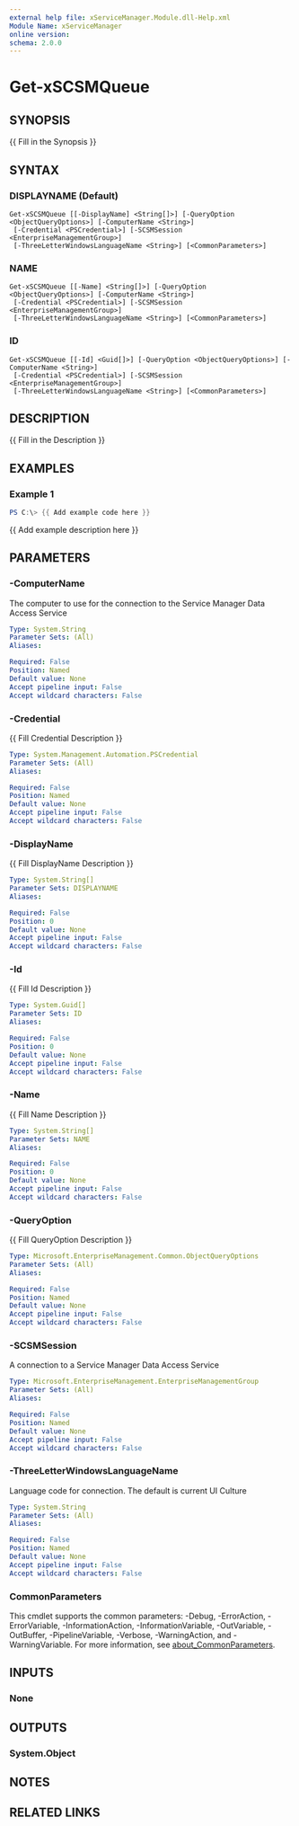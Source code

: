 ```yaml
---
external help file: xServiceManager.Module.dll-Help.xml
Module Name: xServiceManager
online version:
schema: 2.0.0
---
```


# Get-xSCSMQueue

## SYNOPSIS
{{ Fill in the Synopsis }}

## SYNTAX

### DISPLAYNAME (Default)
```
Get-xSCSMQueue [[-DisplayName] <String[]>] [-QueryOption <ObjectQueryOptions>] [-ComputerName <String>]
 [-Credential <PSCredential>] [-SCSMSession <EnterpriseManagementGroup>]
 [-ThreeLetterWindowsLanguageName <String>] [<CommonParameters>]
```

### NAME
```
Get-xSCSMQueue [[-Name] <String[]>] [-QueryOption <ObjectQueryOptions>] [-ComputerName <String>]
 [-Credential <PSCredential>] [-SCSMSession <EnterpriseManagementGroup>]
 [-ThreeLetterWindowsLanguageName <String>] [<CommonParameters>]
```

### ID
```
Get-xSCSMQueue [[-Id] <Guid[]>] [-QueryOption <ObjectQueryOptions>] [-ComputerName <String>]
 [-Credential <PSCredential>] [-SCSMSession <EnterpriseManagementGroup>]
 [-ThreeLetterWindowsLanguageName <String>] [<CommonParameters>]
```

## DESCRIPTION
{{ Fill in the Description }}

## EXAMPLES

### Example 1
```powershell
PS C:\> {{ Add example code here }}
```

{{ Add example description here }}

## PARAMETERS

### -ComputerName
The computer to use for the connection to the Service Manager Data Access Service

```yaml
Type: System.String
Parameter Sets: (All)
Aliases:

Required: False
Position: Named
Default value: None
Accept pipeline input: False
Accept wildcard characters: False
```

### -Credential
{{ Fill Credential Description }}

```yaml
Type: System.Management.Automation.PSCredential
Parameter Sets: (All)
Aliases:

Required: False
Position: Named
Default value: None
Accept pipeline input: False
Accept wildcard characters: False
```

### -DisplayName
{{ Fill DisplayName Description }}

```yaml
Type: System.String[]
Parameter Sets: DISPLAYNAME
Aliases:

Required: False
Position: 0
Default value: None
Accept pipeline input: False
Accept wildcard characters: False
```

### -Id
{{ Fill Id Description }}

```yaml
Type: System.Guid[]
Parameter Sets: ID
Aliases:

Required: False
Position: 0
Default value: None
Accept pipeline input: False
Accept wildcard characters: False
```

### -Name
{{ Fill Name Description }}

```yaml
Type: System.String[]
Parameter Sets: NAME
Aliases:

Required: False
Position: 0
Default value: None
Accept pipeline input: False
Accept wildcard characters: False
```

### -QueryOption
{{ Fill QueryOption Description }}

```yaml
Type: Microsoft.EnterpriseManagement.Common.ObjectQueryOptions
Parameter Sets: (All)
Aliases:

Required: False
Position: Named
Default value: None
Accept pipeline input: False
Accept wildcard characters: False
```

### -SCSMSession
A connection to a Service Manager Data Access Service

```yaml
Type: Microsoft.EnterpriseManagement.EnterpriseManagementGroup
Parameter Sets: (All)
Aliases:

Required: False
Position: Named
Default value: None
Accept pipeline input: False
Accept wildcard characters: False
```

### -ThreeLetterWindowsLanguageName
Language code for connection.
The default is current UI Culture

```yaml
Type: System.String
Parameter Sets: (All)
Aliases:

Required: False
Position: Named
Default value: None
Accept pipeline input: False
Accept wildcard characters: False
```

### CommonParameters
This cmdlet supports the common parameters: -Debug, -ErrorAction, -ErrorVariable, -InformationAction, -InformationVariable, -OutVariable, -OutBuffer, -PipelineVariable, -Verbose, -WarningAction, and -WarningVariable. For more information, see [about_CommonParameters](http://go.microsoft.com/fwlink/?LinkID=113216).

## INPUTS

### None

## OUTPUTS

### System.Object
## NOTES

## RELATED LINKS
